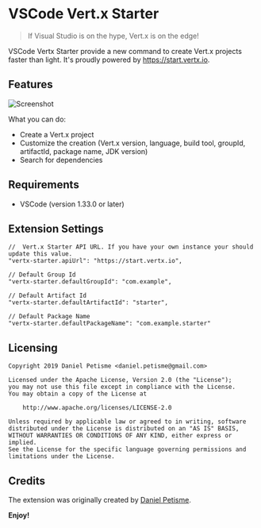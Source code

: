 # VSCode Vert.x Starter

> If Visual Studio is on the hype, Vert.x is on the edge!

VSCode Vertx Starter provide a new command to create Vert.x projects faster than light. It's proudly powered by https://start.vertx.io.

## Features

![Screenshot](images/vscode-vertx-starter.gif)

What you can do:
- Create a Vert.x project
- Customize the creation (Vert.x version, language, build tool, groupId, artifactId, package name, JDK version)
- Search for dependencies

## Requirements

- VSCode (version 1.33.0 or later)

## Extension Settings

```
//  Vert.x Starter API URL. If you have your own instance your should update this value.
"vertx-starter.apiUrl": "https://start.vertx.io",

// Default Group Id
"vertx-starter.defaultGroupId": "com.example",

// Default Artifact Id
"vertx-starter.defaultArtifactId": "starter",

// Default Package Name
"vertx-starter.defaultPackageName": "com.example.starter"
```

## Licensing

```
Copyright 2019 Daniel Petisme <daniel.petisme@gmail.com>

Licensed under the Apache License, Version 2.0 (the "License");
you may not use this file except in compliance with the License.
You may obtain a copy of the License at

    http://www.apache.org/licenses/LICENSE-2.0

Unless required by applicable law or agreed to in writing, software
distributed under the License is distributed on an "AS IS" BASIS,
WITHOUT WARRANTIES OR CONDITIONS OF ANY KIND, either express or implied.
See the License for the specific language governing permissions and
limitations under the License.
```
## Credits

The extension was originally created by [Daniel Petisme](https://twitter.com/danielpetisme).

**Enjoy!**
